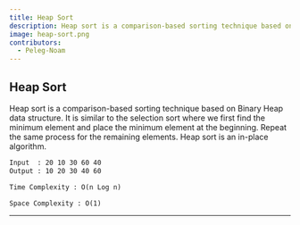 ```yaml
---
title: Heap Sort
description: Heap sort is a comparison-based sorting technique based on Binary Heap data structure. It is similar to the selection sort where we first find the minimum element and place the minimum element at the beginning. Repeat the same process for the remaining elements. Heap sort is an in-place algorithm. 
image: heap-sort.png
contributors:
  - Peleg-Noam
---
```


## Heap Sort

Heap sort is a comparison-based sorting technique based on Binary Heap data structure. It is similar to the selection sort where we first find the minimum element and place the minimum element at the beginning. Repeat the same process for the remaining elements. Heap sort is an in-place algorithm. 


```txt
Input  : 20 10 30 60 40
Output : 10 20 30 40 60
```

```txt
Time Complexity : O(n Log n)
```

```txt
Space Complexity : O(1)
```

---
